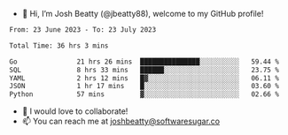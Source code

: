 - 👋 Hi, I’m Josh Beatty (@jbeatty88), welcome to my GitHub profile!

<!--START_SECTION:waka-->

```txt
From: 23 June 2023 - To: 23 July 2023

Total Time: 36 hrs 3 mins

Go               21 hrs 26 mins  ███████████████░░░░░░░░░░   59.44 %
SQL              8 hrs 33 mins   ██████░░░░░░░░░░░░░░░░░░░   23.75 %
YAML             2 hrs 12 mins   █▓░░░░░░░░░░░░░░░░░░░░░░░   06.11 %
JSON             1 hr 17 mins    █░░░░░░░░░░░░░░░░░░░░░░░░   03.60 %
Python           57 mins         ▓░░░░░░░░░░░░░░░░░░░░░░░░   02.66 %
```

<!--END_SECTION:waka-->

- 💞️ I would love to collaborate!
- 📫 You can reach me at joshbeatty@softwaresugar.co

<!---
jbeatty88/jbeatty88 is a ✨ special ✨ repository because its `README.md` (this file) appears on your GitHub profile.
You can click the Preview link to take a look at your changes.
--->
